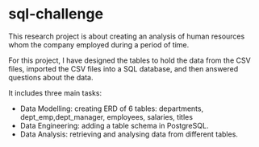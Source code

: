 # sql-challenge

This research project is about creating an analysis of human resources whom the company employed during a period of time.

For this project, I have designed the tables to hold the data from the CSV files, imported the CSV files into a SQL database, and then answered questions about the data. 

It includes three main tasks:
- Data Modelling: creating ERD of 6 tables: departments, dept_emp,dept_manager, employees, salaries, titles
- Data Engineering: adding a table schema in PostgreSQL.
- Data Analysis: retrieving and analysing data from different tables.



